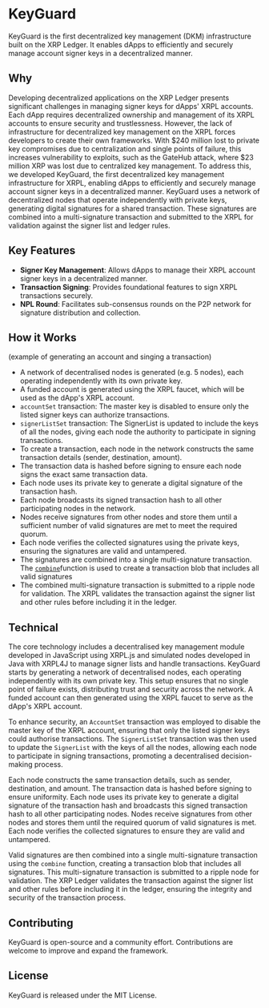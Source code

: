 # KeyGuard
KeyGuard is the first decentralized key management (DKM) infrastructure built on the XRP Ledger. It enables dApps to efficiently and securely manage account signer keys in a decentralized manner.

## Why
Developing decentralized applications on the XRP Ledger presents significant challenges in managing signer keys for dApps' XRPL accounts. Each dApp requires decentralized ownership and management of its XRPL accounts to ensure security and trustlessness. However, the lack of infrastructure for decentralized key management on the XRPL forces developers to create their own frameworks. With $240 million lost to private key compromises due to centralization and single points of failure, this increases vulnerability to exploits, such as the GateHub attack, where $23 million XRP was lost due to centralized key management. To address this, we developed KeyGuard, the first decentralized key management infrastructure for XRPL, enabling dApps to efficiently and securely manage account signer keys in a decentralized manner. KeyGuard uses a network of decentralized nodes that operate independently with private keys, generating digital signatures for a shared transaction. These signatures are combined into a multi-signature transaction and submitted to the XRPL for validation against the signer list and ledger rules.

## Key Features
- **Signer Key Management**: Allows dApps to manage their XRPL account signer keys in a decentralized manner.
- **Transaction Signing**: Provides foundational features to sign XRPL transactions securely.
- **NPL Round**: Facilitates sub-consensus rounds on the P2P network for signature distribution and collection.

## How it Works 
(example of generating an account and singing a transaction)
- A network of decentralised nodes is generated (e.g. 5 nodes), each operating independently with its own private key.
- A funded account is generated using the XRPL faucet, which will be used as the dApp's XRPL account.
- `accountSet` transaction: The master key is disabled to ensure only the listed signer keys can authorize transactions.
- `signerListSet` transaction: The SignerList is updated to include the keys of all the nodes, giving each node the authority to participate in signing transactions.
- To create a transaction, each node in the network constructs the same transaction details (sender, destination, amount).
- The transaction data is hashed before signing to ensure each node signs the exact same transaction data.
- Each node uses its private key to generate a digital signature of the transaction hash.
- Each node broadcasts its signed transaction hash to all other participating nodes in the network.
- Nodes receive signatures from other nodes and store them until a sufficient number of valid signatures are met to meet the required quorum.
- Each node verifies the collected signatures using the private keys, ensuring the signatures are valid and untampered.
- The signatures are combined into a single multi-signature transaction. The [`combine`](https://xrpl.org/docs/tutorials/how-tos/manage-account-settings/send-a-multi-signed-transaction/#4.-combine-signatures-and-submit)function is used to create a transaction blob that includes all valid signatures
- The combined multi-signature transaction is submitted to a ripple node for validation. The XRPL validates the transaction against the signer list and other rules before including it in the ledger.

## Technical
The core technology includes a decentralised key management module developed in JavaScript using XRPL.js and simulated nodes developed in Java with XRPL4J to manage signer lists and handle transactions. KeyGuard starts by generating a network of decentralised nodes, each operating independently with its own private key. This setup ensures that no single point of failure exists, distributing trust and security across the network. A funded account can then generated using the XRPL faucet to serve as the dApp's XRPL account.

To enhance security, an `AccountSet` transaction was employed to disable the master key of the XRPL account, ensuring that only the listed signer keys could authorise transactions. The `SignerListSet` transaction was then used to update the `SignerList` with the keys of all the nodes, allowing each node to participate in signing transactions, promoting a decentralised decision-making process.

Each node constructs the same transaction details, such as sender, destination, and amount. The transaction data is hashed before signing to ensure uniformity. Each node uses its private key to generate a digital signature of the transaction hash and broadcasts this signed transaction hash to all other participating nodes. Nodes receive signatures from other nodes and stores them until the required quorum of valid signatures is met. Each node verifies the collected signatures to ensure they are valid and untampered.

Valid signatures are then combined into a single multi-signature transaction using the `combine` function, creating a transaction blob that includes all signatures. This multi-signature transaction is submitted to a ripple node for validation. The XRP Ledger validates the transaction against the signer list and other rules before including it in the ledger, ensuring the integrity and security of the transaction process.

## Contributing

KeyGuard is open-source and a community effort. Contributions are welcome to improve and expand the framework.

## License

KeyGuard is released under the MIT License.
